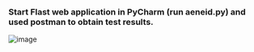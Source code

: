 ### Start Flast web application in PyCharm (run aeneid.py) and used postman to obtain test results.
![image](https://github.com/scchou/DATABASE/blob/master/homework2/demo.gif)

